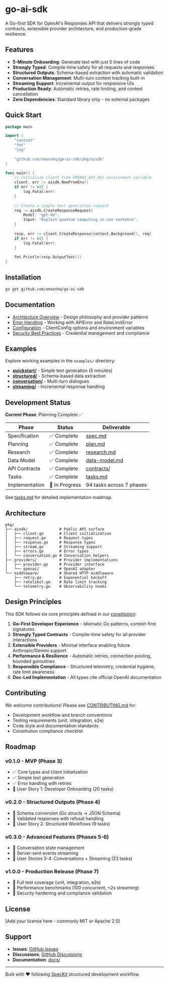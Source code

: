 # go-ai-sdk

A Go-first SDK for OpenAI's Responses API that delivers strongly typed contracts, extensible provider architecture, and production-grade resilience.

## Features

- **5-Minute Onboarding**: Generate text with just 5 lines of code
- **Strongly Typed**: Compile-time safety for all requests and responses
- **Structured Outputs**: Schema-based extraction with automatic validation
- **Conversation Management**: Multi-turn context tracking built-in
- **Streaming Support**: Incremental output for responsive UIs
- **Production Ready**: Automatic retries, rate limiting, and context cancellation
- **Zero Dependencies**: Standard library only - no external packages

## Quick Start

```go
package main

import (
    "context"
    "fmt"
    "log"
    
    "github.com/amannhq/go-ai-sdk/pkg/aisdk"
)

func main() {
    // Initialize client from OPENAI_API_KEY environment variable
    client, err := aisdk.NewFromEnv()
    if err != nil {
        log.Fatal(err)
    }
    
    // Create a simple text generation request
    req := aisdk.CreateResponseRequest{
        Model: "gpt-4o",
        Input: "Explain quantum computing in one sentence",
    }
    
    resp, err := client.CreateResponse(context.Background(), req)
    if err != nil {
        log.Fatal(err)
    }
    
    fmt.Println(resp.OutputText())
}
```

## Installation

```bash
go get github.com/amannhq/go-ai-sdk
```

## Documentation

- [Architecture Overview](docs/architecture.md) - Design philosophy and provider patterns
- [Error Handling](docs/error-handling.md) - Working with APIError and RateLimitError
- [Configuration](docs/configuration.md) - ClientConfig options and environment variables
- [Security Best Practices](docs/security.md) - Credential management and compliance

## Examples

Explore working examples in the `examples/` directory:

- **[quickstart/](examples/quickstart/)** - Simple text generation (5 minutes)
- **[structured/](examples/structured/)** - Schema-based data extraction
- **[conversation/](examples/conversation/)** - Multi-turn dialogues
- **[streaming/](examples/streaming/)** - Incremental response handling

## Development Status

**Current Phase**: Planning Complete ✅

| Phase | Status | Deliverable |
|-------|--------|-------------|
| Specification | ✅ Complete | [spec.md](specs/001-openai-responses-integration/spec.md) |
| Planning | ✅ Complete | [plan.md](specs/001-openai-responses-integration/plan.md) |
| Research | ✅ Complete | [research.md](specs/001-openai-responses-integration/research.md) |
| Data Model | ✅ Complete | [data-model.md](specs/001-openai-responses-integration/data-model.md) |
| API Contracts | ✅ Complete | [contracts/](specs/001-openai-responses-integration/contracts/) |
| Tasks | ✅ Complete | [tasks.md](specs/001-openai-responses-integration/tasks.md) |
| Implementation | 🚧 In Progress | 94 tasks across 7 phases |

See [tasks.md](specs/001-openai-responses-integration/tasks.md) for detailed implementation roadmap.

## Architecture

```
pkg/
├── aisdk/              # Public API surface
│   ├── client.go       # Client initialization
│   ├── request.go      # Request types
│   ├── response.go     # Response types
│   ├── stream.go       # Streaming support
│   ├── errors.go       # Error types
│   └── conversation.go # Conversation helpers
├── providers/          # Provider implementations
│   ├── provider.go     # Provider interface
│   └── openai/         # OpenAI adapter
└── middleware/         # Shared HTTP middleware
    ├── retry.go        # Exponential backoff
    ├── ratelimit.go    # Rate limit tracking
    └── telemetry.go    # Observability hooks
```

## Design Principles

This SDK follows six core principles defined in our [constitution](/.specify/memory/constitution.md):

1. **Go-First Developer Experience** - Idiomatic Go patterns, context-first signatures
2. **Strongly Typed Contracts** - Compile-time safety for all provider interactions
3. **Extensible Providers** - Minimal interface enabling future Anthropic/Gemini support
4. **Performance & Resilience** - Automatic retries, connection pooling, bounded goroutines
5. **Responsible Compliance** - Structured telemetry, credential hygiene, rate limit awareness
6. **Doc-Led Implementation** - All types cite official OpenAI documentation

## Contributing

We welcome contributions! Please see [CONTRIBUTING.md](CONTRIBUTING.md) for:

- Development workflow and branch conventions
- Testing requirements (unit, integration, e2e)
- Code style and documentation standards
- Constitution compliance checklist

## Roadmap

### v0.1.0 - MVP (Phase 3)
- ✅ Core types and client initialization
- ✅ Simple text generation
- ✅ Error handling with retries
- 🚧 User Story 1: Developer Onboarding (20 tasks)

### v0.2.0 - Structured Outputs (Phase 4)
- 🔲 Schema conversion (Go structs → JSON Schema)
- 🔲 Validated responses with refusal handling
- 🔲 User Story 2: Structured Workflows (9 tasks)

### v0.3.0 - Advanced Features (Phases 5-6)
- 🔲 Conversation state management
- 🔲 Server-sent events streaming
- 🔲 User Stories 3-4: Conversations + Streaming (23 tasks)

### v1.0.0 - Production Release (Phase 7)
- 🔲 Full test coverage (unit, integration, e2e)
- 🔲 Performance benchmarks (100 concurrent, <2s streaming)
- 🔲 Security hardening and compliance validation

## License

[Add your license here - commonly MIT or Apache 2.0]

## Support

- **Issues**: [GitHub Issues](https://github.com/amannhq/go-ai-sdk/issues)
- **Discussions**: [GitHub Discussions](https://github.com/amannhq/go-ai-sdk/discussions)
- **Documentation**: [docs/](docs/)

---

Built with ❤️ following [SpecKit](https://github.com/speckit/speckit) structured development workflow.

